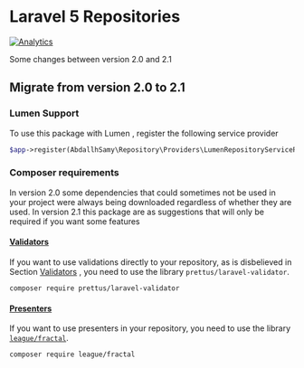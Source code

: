 # Laravel 5 Repositories

[![Analytics](https://ga-beacon.appspot.com/UA-61050740-1/l5-repository/migration-to-2.1)](https://packagist.org/packages/abdallhsamy/repository)

Some changes between version 2.0 and 2.1

## Migrate from version 2.0 to 2.1

### Lumen Support

To use this package with Lumen , register the following service provider

```php
$app->register(AbdallhSamy\Repository\Providers\LumenRepositoryServiceProvider::class);
```

### Composer requirements

In version 2.0 some dependencies that could sometimes not be used in your project were always being downloaded regardless of whether they are used. In version 2.1 this package are as suggestions that will only be required if you want some features


#### [Validators](https://github.com/abdallhsamy/repository#validators)

If you want to use validations directly to your repository, as is disbelieved in Section [Validators](https://github.com/abdallhsamy/repository#validators) , you need to use the library `prettus/laravel-validator`.

`composer require prettus/laravel-validator`

#### [Presenters](https://github.com/abdallhsamy/repository#presenters)

If you want to use presenters in your repository, you need to use the library [`league/fractal`](http://fractal.thephpleague.com/).

`composer require league/fractal`
